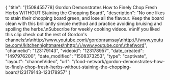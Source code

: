 {
    "title": "[1508455778] Gordon Demonstrates How to Finely Chop Fresh Herbs WITHOUT Staining the Chopping Board",
    "description": "No one likes to stain their chopping board green, and lose all the flavour. Keep the board clean with this brilliantly simple method  and practice avoiding bruising and spoiling the herbs.\nSubscribe for weekly cooking videos. \n\nIf you liked this clip check out the rest of Gordon's channels:\n\nhttp:\/\/www.youtube.com\/gordonramsay\nhttp:\/\/www.youtube.com\/kitchennightmares\nhttp:\/\/www.youtube.com\/thefword",
    "channelid": "123179143",
    "videoid": "123178957",
    "date_created": "1497976200",
    "date_modified": "1508373253",
    "type": "captivate",
    "layout": "channelVideo",
    "url": "\/food-network\/gordon-demonstrates-how-to-finely-chop-fresh-herbs-without-staining-the-chopping-board\/123179143-123178957"
}